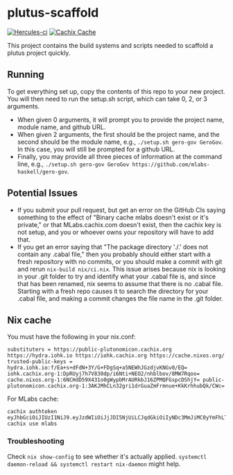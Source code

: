 # plutus-scaffold

[![Hercules-ci][Herc badge]][Herc link]
[![Cachix Cache][Cachix badge]][Cachix link]

[Herc badge]: https://img.shields.io/badge/ci--by--hercules-green.svg
[Herc link]: https://hercules-ci.com/github/blamario/plutarch-FFI-tests
[Cachix badge]: https://img.shields.io/badge/cachix-public--plutonomicon-blue.svg
[Cachix link]: https://public-plutonomicon.cachix.org

This project contains the build systems and scripts needed to scaffold a plutus project quickly.

## Running
To get everything set up, copy the contents of this repo to your new project. You will then need to run the setup.sh script, which can take 0, 2, or 3 arguments.
* When given 0 arguments, it will prompt you to provide the project name, module name, and github URL. 
* When given 2 arguments, the first should be the project name, and the second should be the module name, e.g., `./setup.sh gero-gov GeroGov`. In this case, you will still be prompted for a github URL. 
* Finally, you may provide all three pieces of information at the command line, e.g., `./setup.sh gero-gov GeroGov https://github.com/mlabs-haskell/gero-gov`.

## Potential Issues
* If you submit your pull request, but get an error on the GitHub CIs saying something to the effect of "Binary cache mlabs doesn't exist or it's private," or that MLabs.cachix.com doesn't exist, then the cachix key is not setup, and you or whoever owns your repository will have to add that.
* If you get an error saying that "The package directory './.' does not contain any .cabal file," then you probably should either start with a fresh repository with no commits, or you should make a commit with git and rerun `nix-build nix/ci.nix`. This issue arises because nix is looking in your .git folder to try and identify what your .cabal file is, and since that has been renamed, nix seems to assume that there is no .cabal file. Starting with a fresh repo causes it to search the directory for your .cabal file, and making a commit changes the file name in the .git folder.

## Nix cache

You must have the following in your nix.conf:
```
substituters = https://public-plutonomicon.cachix.org https://hydra.iohk.io https://iohk.cachix.org https://cache.nixos.org/
trusted-public-keys = hydra.iohk.io:f/Ea+s+dFdN+3Y/G+FDgSq+a5NEWhJGzdjvKNGv0/EQ= iohk.cachix.org-1:DpRUyj7h7V830dp/i6Nti+NEO2/nhblbov/8MW7Rqoo= cache.nixos.org-1:6NCHdD59X431o0gWypbMrAURkbJ16ZPMQFGspcDShjY= public-plutonomicon.cachix.org-1:3AKJMhCLn32gri1drGuaZmFrmnue+KkKrhhubQk/CWc=
```

For MLabs cache:
```
cachix authtoken eyJhbGciOiJIUzI1NiJ9.eyJzdWIiOiJjJDI5NjUiLCJqdGkiOiIyNDc3MmJiMC0yYmFhLTQwMzItYjViNi03YTFlNjkwZDVlZDgiLCJzY29wZXMiOiJjYWNoZSJ9.UIE0NrDx8Xt3mkQY9GIw3Orz7HmXAU7A9t7dnpjXmiU
cachix use mlabs
```

### Troubleshooting

Check `nix show-config` to see whether it's actually applied.
`systemctl daemon-reload && systemctl restart nix-daemon` might help.
